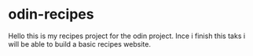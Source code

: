 # odin-recipes
Hello this is my recipes project for the odin project. Ince i finish this taks i will be able to build a basic recipes website.
